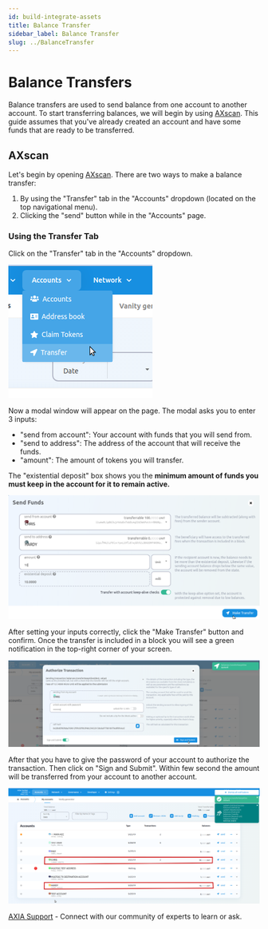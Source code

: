 ```yaml
---
id: build-integrate-assets
title: Balance Transfer
sidebar_label: Balance Transfer
slug: ../BalanceTransfer
---
```


# **Balance Transfers**
Balance transfers are used to send balance from one account to another account. To start transferring balances, we will begin by using [AXscan](https://axscan.test.axiacoin.network/?rpc=wss%3A%2F%2Fwss.test.axiacoin.network#/explorer). This guide assumes that you've already created an account and have some funds that are ready to be transferred.
## AXscan

Let's begin by opening [AXscan](https://axscan.test.axiacoin.network/?rpc=wss%3A%2F%2Fwss.test.axiacoin.network#/explorer). There are two ways to make a balance transfer:

1. By using the "Transfer" tab in the "Accounts" dropdown (located on the top navigational menu).
2. Clicking the "send" button while in the "Accounts" page.

### Using the Transfer Tab

Click on the "Transfer" tab in the "Accounts" dropdown.

![transfer](../assets/explorer/transfer/transfer.png)

Now a modal window will appear on the page. The modal asks you to enter 3 inputs:

- "send from account": Your account with funds that you will send from.
- "send to address": The address of the account that will receive the funds.
- "amount": The amount of tokens you will transfer.

The "existential deposit" box shows you the **minimum amount of funds you must keep in the account
for it to remain active.**

![bal_transfer](../assets/explorer/transfer/transfer_bal.png)

After setting your inputs correctly, click the "Make Transfer" button and confirm. Once the transfer
is included in a block you will see a green notification in the top-right corner of your screen.

![qued](../assets/explorer/transfer/authorize_trans.png)

After that you have to give the password of your account to authorize the transaction. Then click on "Sign and Submit". Within few second the amount will be transferred from your account to another account.

![final](../assets/explorer/transfer/transfer4.png)

[AXIA Support](https://discord.gg/ebjsN9ByMb) - Connect with our community of experts to learn or ask.

